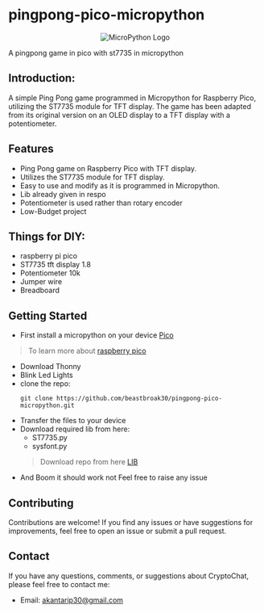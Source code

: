 # pingpong-pico-micropython
<p align="center">
  <img src="https://private-user-images.githubusercontent.com/139042998/311269887-c665ceab-56b5-42e3-8cbe-2379844b27dd.png?jwt=eyJhbGciOiJIUzI1NiIsInR5cCI6IkpXVCJ9.eyJpc3MiOiJnaXRodWIuY29tIiwiYXVkIjoicmF3LmdpdGh1YnVzZXJjb250ZW50LmNvbSIsImtleSI6ImtleTUiLCJleHAiOjE3MDk5MTAxNjMsIm5iZiI6MTcwOTkwOTg2MywicGF0aCI6Ii8xMzkwNDI5OTgvMzExMjY5ODg3LWM2NjVjZWFiLTU2YjUtNDJlMy04Y2JlLTIzNzk4NDRiMjdkZC5wbmc_WC1BbXotQWxnb3JpdGhtPUFXUzQtSE1BQy1TSEEyNTYmWC1BbXotQ3JlZGVudGlhbD1BS0lBVkNPRFlMU0E1M1BRSzRaQSUyRjIwMjQwMzA4JTJGdXMtZWFzdC0xJTJGczMlMkZhd3M0X3JlcXVlc3QmWC1BbXotRGF0ZT0yMDI0MDMwOFQxNDU3NDNaJlgtQW16LUV4cGlyZXM9MzAwJlgtQW16LVNpZ25hdHVyZT0yNWYzZjZkNmNiNzNlYTRlMGRlY2M0ZGY2YmY1YTI3YmI5Nzk1ODQ2NjNlZDEzNmNiMzFjYTVhZDY4MDRlMmEzJlgtQW16LVNpZ25lZEhlYWRlcnM9aG9zdCZhY3Rvcl9pZD0wJmtleV9pZD0wJnJlcG9faWQ9MCJ9.1VghTjpiAMoGFEq4ot2j5hARqqzmJZTWOtVslmFjJic" alt="MicroPython Logo"/>
</p>
A pingpong game in pico with st7735 in micropython

## Introduction:
A simple Ping Pong game programmed in Micropython for Raspberry Pico, utilizing the ST7735 module for TFT display. The game has    been adapted from its original version on an OLED display to a TFT display with a potentiometer.

## Features

- Ping Pong game on Raspberry Pico with TFT display.
- Utilizes the ST7735 module for TFT display.
- Easy to use and modify as it is programmed in Micropython.
- Lib already given in respo
- Potentiometer is used rather than rotary encoder
- Low-Budget project
## Things for DIY:
- raspberry pi pico 
- ST7735 tft display 1.8
- Potentiometer 10k
- Jumper wire
- Breadboard 

## Getting Started

- First install a micropython on your device [Pico](https://micropython.org/download/RPI_PICO/)
>To learn more about [raspberry pico](https://www.raspberrypi.com/documentation/microcontrollers/raspberry-pi-pico.html)
- Download Thonny
- Blink Led Lights
- clone the repo:
   ```shell
   git clone https://github.com/beastbroak30/pingpong-pico-micropython.git
   ```
- Transfer the files to your device
- Download required lib from here:
    - ST7735.py
    - sysfont.py
  >Download repo from here [LIB]()
- And Boom it should work not
   Feel free to raise any issue 
## Contributing

Contributions are welcome! If you find any issues or have suggestions for improvements, feel free to open an issue or submit a pull request.

## Contact

If you have any questions, comments, or suggestions about CryptoChat, please feel free to contact me:

- Email: akantarip30@gmail.com
       
       
